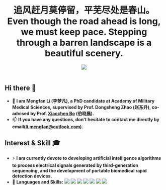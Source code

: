 <!-- 动态打字效果 -->
<h1 align="center">
    追风赶月莫停留，平芜尽处是春山。
    Even though the road ahead is long, we must keep pace. Stepping through a barren landscape is a beautiful scenery.
</h1>
<div align="center" ><img order-radius="100px" src="https://media.giphy.com/media/qgQUggAC3Pfv687qPC/giphy.gif"/></div>
<!-- <div align="center" ><img order-radius="100px" src="https://cdn.jsdelivr.net/gh/sun0225SUN/photos/images/202108300019556.gif"/></div> -->
<br>


## Hi there 👋

- 🚀 **I am Mengfan Li (李梦凡), a PhD candidate at Academy of Military Medical Sciences, supervised by Prof. Dongsheng Zhao (赵东升), co-advised by Prof. [Xiaochen Bo](https://pubmed.ncbi.nlm.nih.gov/?term=Xiaochen+Bo) (伯晓晨).**
- 📫 **If you have any questions, don't hesitate to contact me directly by email(li.mengfan@outlook.com).**


## Interest & Skill 🎓

- ⚡ **I am currently devote to developing artificial intelligence algorithms to process electrical signals generated by third-generation sequencing, and the development of portable biomedical rapid detection devices.**
- 🔑 **Languages and Skills:**
[![](https://img.shields.io/badge/-Python-3776AB?style=flat-square&logo=Python&logoColor=ffffff)](https://www.python.org/)
[![](https://img.shields.io/badge/-Pytorch-EE4C2C?style=flat-square&logo=Pytorch&logoColor=ffffff)](https://pytorch.org/)
[![](https://img.shields.io/badge/-jupyter-F37626?style=flat-square&logo=jupyter&logoColor=ffffff)](https://jupyter.org/)
[![](https://img.shields.io/badge/-LaTex-008B8B?style=flat-square&logo=LaTeX&logoColor=ffffff)](https://www.latex-project.org/)
[![](https://img.shields.io/badge/-Git-FFA500?style=flat-square&logo=Git&logoColor=ffffff)](https://git-scm.com/)
[![](https://img.shields.io/badge/-Markdown-000000?style=flat-square&logo=Markdown&logoColor=ffffff)](https://markdown.com.cn/)
[![](https://img.shields.io/badge/-Pycharm-228B22?style=flat-square&logo=Pycharm&logoColor=ffffff)](https://www.jetbrains.com/pycharm/) 


  

<!--
Here are some ideas to get you started:
- 🔭 I’m currently working on ...
- 🌱 I’m currently learning ...
- 👯 I’m looking to collaborate on ...
- 🤔 I’m looking for help with ...
- 💬 Ask me about ...
- 📫 How to reach me: ...
- 😄 Pronouns: ...
- ⚡ Fun fact: ...
-->


